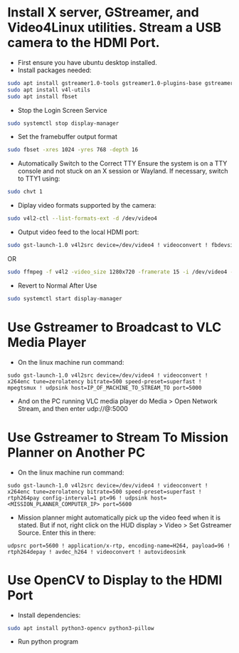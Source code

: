 # Install X server, GStreamer, and Video4Linux utilities. Stream a USB camera to the HDMI Port.
- First ensure you have ubuntu desktop installed.
- Install packages needed:
```sh
sudo apt install gstreamer1.0-tools gstreamer1.0-plugins-base gstreamer1.0-plugins-good gstreamer1.0-plugins-bad gstreamer1.0-plugins-ugly
sudo apt install v4l-utils
sudo apt install fbset
```
- Stop the Login Screen Service
```sh
sudo systemctl stop display-manager
```
- Set the framebuffer output format
```sh
sudo fbset -xres 1024 -yres 768 -depth 16
```
- Automatically Switch to the Correct TTY
Ensure the system is on a TTY console and not stuck on an X session or Wayland. If necessary, switch to TTY1 using:
```sh
sudo chvt 1
```
- Diplay video formats supported by the camera:
```sh
sudo v4l2-ctl --list-formats-ext -d /dev/video4
```
- Output video feed to the local HDMI port:
```sh
sudo gst-launch-1.0 v4l2src device=/dev/video4 ! videoconvert ! fbdevsink
```
OR
```sh
sudo ffmpeg -f v4l2 -video_size 1280x720 -framerate 15 -i /dev/video4 -pix_fmt rgb565le -f fbdev /dev/fb0
```
- Revert to Normal After Use
```sh
sudo systemctl start display-manager
```

# Use Gstreamer to Broadcast to VLC Media Player
- On the linux machine run command:
```
sudo gst-launch-1.0 v4l2src device=/dev/video4 ! videoconvert ! x264enc tune=zerolatency bitrate=500 speed-preset=superfast ! mpegtsmux ! udpsink host=IP_OF_MACHINE_TO_STREAM_TO port=5000
```
- And on the PC running VLC media player do Media > Open Network Stream, and then enter udp://@:5000

# Use Gstreamer to Stream To Mission Planner on Another PC
- On the linux machine run command:
```
sudo gst-launch-1.0 v4l2src device=/dev/video4 ! videoconvert ! x264enc tune=zerolatency bitrate=500 speed-preset=superfast ! rtph264pay config-interval=1 pt=96 ! udpsink host=<MISSION_PLANNER_COMPUTER_IP> port=5600
```
- Mission planner might automatically pick up the video feed when it is stated. But if not, right click on the HUD display > Video > Set Gstreamer Source. Enter this in there:
```
udpsrc port=5600 ! application/x-rtp, encoding-name=H264, payload=96 ! rtph264depay ! avdec_h264 ! videoconvert ! autovideosink
```


# Use OpenCV to Display to the HDMI Port
- Install dependencies:
```sh
sudo apt install python3-opencv python3-pillow
```
- Run python program
```python3
```